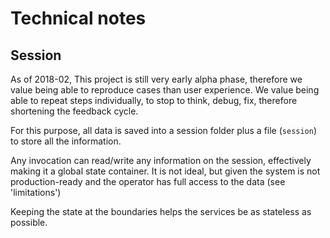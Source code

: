 # Technical notes

## Session

As of 2018-02, This project is still very early alpha phase, therefore we value being able to reproduce cases than user experience. We value being able to repeat steps individually, to stop to think, debug, fix, therefore shortening the feedback cycle.

For this purpose, all data is saved into a session folder plus a file (`session`) to store all the information.

Any invocation can read/write any information on the session, effectively making it a global state container.  It is not ideal, but given the system is not production-ready and the operator has full access to the data (see 'limitations')

Keeping the state at the boundaries helps the services be as stateless as possible.
